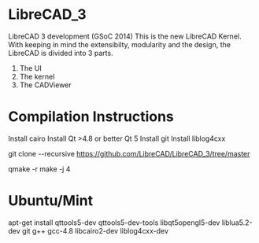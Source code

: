 LibreCAD_3
==========

LibreCAD 3 development (GSoC 2014)
This is the new LibreCAD Kernel. With keeping in mind the extensibilty, modularity and the design, the LibreCAD is divided into 3 parts.
1) The UI
2) The kernel
3) The CADViewer


Compilation Instructions
==========

Install cairo
Install Qt >4.8 or better Qt 5
Install git
Install liblog4cxx

git clone --recursive https://github.com/LibreCAD/LibreCAD_3/tree/master

qmake -r
make -j 4



Ubuntu/Mint
========

apt-get install qttools5-dev qttools5-dev-tools libqt5opengl5-dev liblua5.2-dev git g++ gcc-4.8 libcairo2-dev liblog4cxx-dev


